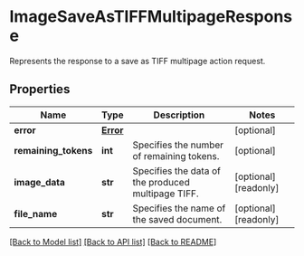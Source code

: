 # ImageSaveAsTIFFMultipageResponse

Represents the response to a save as TIFF multipage action request.
## Properties
Name | Type | Description | Notes
------------ | ------------- | ------------- | -------------
**error** | [**Error**](Error.md) |  | [optional] 
**remaining_tokens** | **int** | Specifies the number of remaining tokens. | [optional] 
**image_data** | **str** | Specifies the data of the produced multipage TIFF. | [optional] [readonly] 
**file_name** | **str** | Specifies the name of the saved document. | [optional] [readonly] 

[[Back to Model list]](../README.md#documentation-for-models) [[Back to API list]](../README.md#documentation-for-api-endpoints) [[Back to README]](../README.md)


